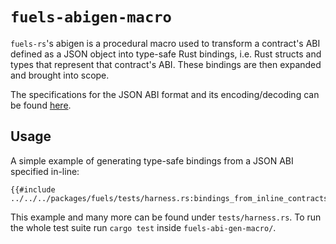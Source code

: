 # `fuels-abigen-macro`

`fuels-rs`'s abigen is a procedural macro used to transform a contract's ABI defined as a JSON object into type-safe Rust bindings, i.e. Rust structs and types that represent that contract's ABI. These bindings are then expanded and brought into scope.

The specifications for the JSON ABI format and its encoding/decoding can be found [here](https://github.com/FuelLabs/fuel-specs/blob/master/specs/protocol/abi.md#json-abi-format).

## Usage

A simple example of generating type-safe bindings from a JSON ABI specified in-line:

```rust,ignore
{{#include ../../../packages/fuels/tests/harness.rs:bindings_from_inline_contracts}}
```

This example and many more can be found under `tests/harness.rs`. To run the whole test suite run `cargo test` inside `fuels-abi-gen-macro/`.
